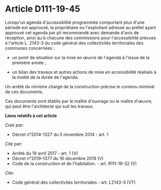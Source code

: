 # Article D111-19-45

Lorsqu'un agenda d'accessibilité programmée comportant plus d'une période est approuvé, le propriétaire ou l'exploitant
adresse au préfet ayant approuvé cet agenda par pli recommandé avec demande d'avis de réception, ainsi qu'à chacune des
commissions pour l'accessibilité prévues à l'article L. 2143-3 du code général des collectivités territoriales des communes
concernées :

- un point de situation sur la mise en œuvre de l'agenda à l'issue de la première année ;

- un bilan des travaux et autres actions de mise en accessibilité réalisés à la moitié de la durée de l'agenda. 

Un arrêté du ministre chargé de la construction précise le contenu minimal de ces documents. 

Ces documents sont établis par le maître d'ouvrage ou le maître d'œuvre, qui peut être l'architecte qui suit les travaux.

**Liens relatifs à cet article**

_Créé par_:

  - Décret n°2014-1327 du 5 novembre 2014 - art. 1

_Cité par_:

  - Arrêté du 19 avril 2017 - art. 1 (V)
  - Décret n°2019-1377 du 16 décembre 2019 (V)
  - Code de la construction et de l'habitation. - art. R111-19-32 (V)

_Cite_:

  - Code général des collectivités territoriales - art. L2143-3 (VT)
